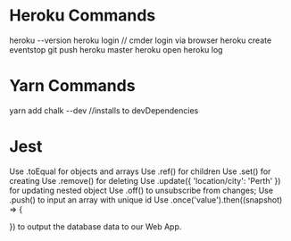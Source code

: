 # Heroku Commands

heroku --version
heroku login // cmder login via browser
heroku create eventstop
git push heroku master
heroku open
heroku log

# Yarn Commands

yarn add chalk --dev //installs to devDependencies


# Jest

Use .toEqual for objects and arrays
Use .ref() for children
Use .set() for creating
Use .remove() for deleting
Use .update({
    'location/city': 'Perth'
}) for updating nested object
Use .off() to unsubscribe from changes;
Use .push() to input an array with unique id
Use .once('value').then((snapshot) => {

}) to output the database data to our Web App.
